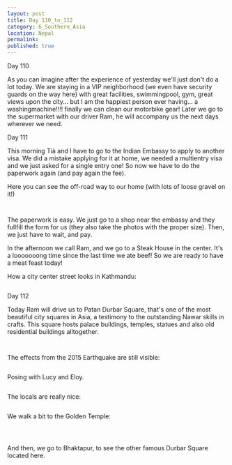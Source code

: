 ```yaml
---
layout: post
title: Day 110_to_112
category: 6_Southern_Asia
location: Nepal
permalink: 
published: true
---
```


Day 110

As you can imagine after the experience of yesterday we'll just don't do a lot today. We are staying in a VIP neighborhood (we even have security guards on the way here) with great facilities, swimmingpool, gym, great views upon the city... but I am the happiest person ever having... a washingmachine!!!! finally we can clean our motorbike gear! Later we go to the supermarket with our driver Ram, he will accompany us the next days wherever we need.

Day 111

This morning Tià and I have to go to the Indian Embassy to apply to another visa. We did a mistake applying for it at home, we needed a multientry visa and we just asked for a single entry one! So now we have to do the paperwork again (and pay again the fee). 

Here you can see the off-road way to our home (with lots of loose gravel on it!)

<p><a
href="https://lh3.googleusercontent.com/NzfYoWNaRoICuIh_SaC-JQDc13leZ1eTjnYYeysxEif_v2EhckVgVh5I6aqDYfmcsVD45V-YkCD7SigGRjSoKvJcuCqaZ-DzZQo1x0JafNByog1K2eOjHRY0bALLz2uDEErUaDtWGGodYa-qqryVXE0ENHm_oZxnkADdmc9oLCtbAeaHLovd_MLrSgHDLpofH05MGHHbigOFVA6TZm1LGL46p7GgzQGPA6dqOV7KqXQG--Dvp_kAiBtc1hbTkEvOhV3Otd_8ZN4ct0pT8qH6-C8s4Ohr4-l1-LZhEEUDXHdmmNZ0g0zpIR0sCOR9b-0F7JGj4M2i1tvTtzMkYhIoSqOi7Iwf0AE8oBg-wd7iwJFz_KEwkQSdnAqh-kZyJwipnv_S1kxIBOeOPZdPvxTZm-0mkri7_UL4KT60JCpjEOFcFAf2YE4qdEaHL4mhnUZ9uN4cRuh6wieSJBn_i8EFJkvtJ4vHLzNcAwOggm9phqD4olByWn7S5pyrr1OK7pwt0b31Zg5KJsGqDDXhuZ0syXwkuVM7RbyWsASXjEFbOM-ghLY8eqLJIPC7gAA6yjPDjS3jhQsv3up0XQsEBSlnjJHh9o42CxDHlZRdEUiH7_veMDxOI8gV8ZBXD2s5EY7Ixv0DenWkNEEyYbV_PikvfqtfMzuPRnfaNJ0ovqMqWmlziV0JfLTsOksC3w=w836-h627-no"><img 
src="https://lh3.googleusercontent.com/NzfYoWNaRoICuIh_SaC-JQDc13leZ1eTjnYYeysxEif_v2EhckVgVh5I6aqDYfmcsVD45V-YkCD7SigGRjSoKvJcuCqaZ-DzZQo1x0JafNByog1K2eOjHRY0bALLz2uDEErUaDtWGGodYa-qqryVXE0ENHm_oZxnkADdmc9oLCtbAeaHLovd_MLrSgHDLpofH05MGHHbigOFVA6TZm1LGL46p7GgzQGPA6dqOV7KqXQG--Dvp_kAiBtc1hbTkEvOhV3Otd_8ZN4ct0pT8qH6-C8s4Ohr4-l1-LZhEEUDXHdmmNZ0g0zpIR0sCOR9b-0F7JGj4M2i1tvTtzMkYhIoSqOi7Iwf0AE8oBg-wd7iwJFz_KEwkQSdnAqh-kZyJwipnv_S1kxIBOeOPZdPvxTZm-0mkri7_UL4KT60JCpjEOFcFAf2YE4qdEaHL4mhnUZ9uN4cRuh6wieSJBn_i8EFJkvtJ4vHLzNcAwOggm9phqD4olByWn7S5pyrr1OK7pwt0b31Zg5KJsGqDDXhuZ0syXwkuVM7RbyWsASXjEFbOM-ghLY8eqLJIPC7gAA6yjPDjS3jhQsv3up0XQsEBSlnjJHh9o42CxDHlZRdEUiH7_veMDxOI8gV8ZBXD2s5EY7Ixv0DenWkNEEyYbV_PikvfqtfMzuPRnfaNJ0ovqMqWmlziV0JfLTsOksC3w=w836-h627-no" alt=""></a></p>

<p><a
href="https://lh3.googleusercontent.com/sq2uXKcmux9JK-uaA2bGrrdHW4d0sVGk3Vm-Xsl3BUPUvs5mm3KWWIkrHqWL2IolpL5cYp1PBfUs56lXMf8LKYuptzkBS0-piAb9Po_a3GucB-sdbUGU2MXJeaCPDIm7bs-NvsjWZpgjTuZks2wwMi7vN5jvSgf63EM-SqR51mUa02yMVP5TWCCbQzTINHc0gTcNqV62Tm93KpSCa5nVCehUTyNKtmTQAYQIDtzjpV714iTU7V34zXJ1rXMboy168wfNY8IY8vK2ZvXStiqaHeHLoPPueYFJZka79UF40rrd2O0JvTKQj8sBJ5uGxdAkweCnjkV0bIE0xUvaGCwDN34Fbp_fVYaTDGYKMsdJCPieS9mayhca56d2zCsJKRXiIb6Q6wIsbrf1isCObSwV4eBmyTYMLPO2Q3VZnI0UCGuFVw1tRt1xTvw_R0fbR9f8jVvwgkBoqsBpkZT-ESCjpQRFsBZ_n_HfUPXu48tZxYFDH6dRUa4hEeN95lZnY_e62aH6gz2a60DHEdoj09KLTY3W8RWHP2Cw-GhAXcGBYFDz8Uyo81BDolmkTywTay-MlaGxWdU52acFj2-Bm9VolgkSecrp25Ec7aaLqxyGXTw3WiRTX4BOe0nyelISzn2k66PoQWccSXepeRpVmjRLG7eMv4BMzr6gEOXNWf0E3RAAd3F9W9J9ktpSeA=w836-h627-no"><img 
src="https://lh3.googleusercontent.com/sq2uXKcmux9JK-uaA2bGrrdHW4d0sVGk3Vm-Xsl3BUPUvs5mm3KWWIkrHqWL2IolpL5cYp1PBfUs56lXMf8LKYuptzkBS0-piAb9Po_a3GucB-sdbUGU2MXJeaCPDIm7bs-NvsjWZpgjTuZks2wwMi7vN5jvSgf63EM-SqR51mUa02yMVP5TWCCbQzTINHc0gTcNqV62Tm93KpSCa5nVCehUTyNKtmTQAYQIDtzjpV714iTU7V34zXJ1rXMboy168wfNY8IY8vK2ZvXStiqaHeHLoPPueYFJZka79UF40rrd2O0JvTKQj8sBJ5uGxdAkweCnjkV0bIE0xUvaGCwDN34Fbp_fVYaTDGYKMsdJCPieS9mayhca56d2zCsJKRXiIb6Q6wIsbrf1isCObSwV4eBmyTYMLPO2Q3VZnI0UCGuFVw1tRt1xTvw_R0fbR9f8jVvwgkBoqsBpkZT-ESCjpQRFsBZ_n_HfUPXu48tZxYFDH6dRUa4hEeN95lZnY_e62aH6gz2a60DHEdoj09KLTY3W8RWHP2Cw-GhAXcGBYFDz8Uyo81BDolmkTywTay-MlaGxWdU52acFj2-Bm9VolgkSecrp25Ec7aaLqxyGXTw3WiRTX4BOe0nyelISzn2k66PoQWccSXepeRpVmjRLG7eMv4BMzr6gEOXNWf0E3RAAd3F9W9J9ktpSeA=w836-h627-no" alt=""></a></p>

The paperwork is easy. We just go to a shop near the embassy and they fullfill the form for us (they also take the photos with the proper size). Then, we just have to wait, and pay.

In the afternoon we call Ram, and we go to a Steak House in the center. It's a looooooong time since the last time we ate beef! So we are ready to have a meat feast today!

How a city center street looks in Kathmandu:

<p><a
href="https://lh3.googleusercontent.com/01cjq0JoW3DLpkh2NxK3QTV9n4qpyW1qUHECfC1U7E0bAVmhvsQhbNmJXnXIX4-zPU6sDe74__RewcU4w4UaPbmDWLNyN5QxHflG_3RUNSmcQIHl5rj5M6fBiZrZb9JPBRGhB_MJ8SE52URe_RhDx2EOckZbcoASuufclPh0y5xHPe-uur4rg6Cdm3khAOE_z-QwfIY31xjTPH9G12HLO3xuipCLsd609Bsw6tJGYpBBsgJsAoYC274wuEHSEG5iDTcovhR5oPhI-5gB1img1JsGOsomhS3VhjeJXMwnYOI4Yy3eriTvGXwQWHeinMkl7-lu9e6gp2lCzXu8AkHK1XiOYsnJlLqQvJCoEz6CO_oJ4UYTJNtjEvtQr9I5napioYs8wdERb57xDTC1uCCEZWmIH8abfrjsFMoXVupZGizPF7zxgAiPFIvyDn_ZGgC5P2h55lTScLVuzReCfiyDPMGrVWXK1LGmVzurE9-cpEqBa8gZh_jzn3Z1jDCQtlc9GCCBkkEhTV2aWDyxx-wMMDGUxOh-jSGer-n9tCrr5CiOrmhuov_990TKWmy0JifQoycU1qZtPeB3UJy5YEQn5RjQHBTOKuEhI9BDtMUEpAv5GZAiUxaaMGuwrTtvdZZLNiPerSK_5wiLP3rfQ5x5QbRPCsC-8izWs8LtjqQIxnHFuSlkS5KuInBY2g=w836-h627-no"><img 
src="https://lh3.googleusercontent.com/01cjq0JoW3DLpkh2NxK3QTV9n4qpyW1qUHECfC1U7E0bAVmhvsQhbNmJXnXIX4-zPU6sDe74__RewcU4w4UaPbmDWLNyN5QxHflG_3RUNSmcQIHl5rj5M6fBiZrZb9JPBRGhB_MJ8SE52URe_RhDx2EOckZbcoASuufclPh0y5xHPe-uur4rg6Cdm3khAOE_z-QwfIY31xjTPH9G12HLO3xuipCLsd609Bsw6tJGYpBBsgJsAoYC274wuEHSEG5iDTcovhR5oPhI-5gB1img1JsGOsomhS3VhjeJXMwnYOI4Yy3eriTvGXwQWHeinMkl7-lu9e6gp2lCzXu8AkHK1XiOYsnJlLqQvJCoEz6CO_oJ4UYTJNtjEvtQr9I5napioYs8wdERb57xDTC1uCCEZWmIH8abfrjsFMoXVupZGizPF7zxgAiPFIvyDn_ZGgC5P2h55lTScLVuzReCfiyDPMGrVWXK1LGmVzurE9-cpEqBa8gZh_jzn3Z1jDCQtlc9GCCBkkEhTV2aWDyxx-wMMDGUxOh-jSGer-n9tCrr5CiOrmhuov_990TKWmy0JifQoycU1qZtPeB3UJy5YEQn5RjQHBTOKuEhI9BDtMUEpAv5GZAiUxaaMGuwrTtvdZZLNiPerSK_5wiLP3rfQ5x5QbRPCsC-8izWs8LtjqQIxnHFuSlkS5KuInBY2g=w836-h627-no" alt=""></a></p>

Day 112

Today Ram will drive us to Patan Durbar Square, that's one of the most beautiful city squares in Asia, a testimony to the outstanding Nawar skills in crafts. This square hosts palace buildings, temples, statues and also old residential buildings alltogether.

<p><a
href="https://lh3.googleusercontent.com/kPttjFe4ru1pehVVu1D6prgSLjwID0MH7qLauanuXgVbafGwlGRWObr4isdU6ZV9SB1pv0Bi0_q_IRfjdEtDRQfOfsRTf0rPV3mPXKsWg3bReuzVwsbXTdC50eFWBXNKv3lJ-s4UkTJnB2Bk2p8zC-R8Dc0zDekFc1eQPHiDaWm34I8samWf9vmFlUrFtBci_hBTJAGLLnSwPJ-JKt97aYJ2LFSu4Q-KVCi173xoQgkveGeu7K5A1e4XXcqEpzOTqcyijT97uFMW4aZeRsY0ewCgZJirIQNx1njz4zd8nNH8VF9XZ60YCXyMV3m_W5Ko0oAPc2bv6F2nNUeKYbdQ48hq55ZTLCuP6RpvTgbCz_qFeQIPVsLzSODIOrlmWBhiKGYyvC18RIwvGi14oRKFN5aHpFo1lFz22Qo5-vQZgMVTUJZ2aVQg1FFqAeX26yfhXEehB5hcovJHyK2aMWyHCO1l4eI0pNhfbs_V4uq0D3Yds0dySsDDKFe8FImSRqD3FJBwHb_lWTJZaVdBmT4iKlWUnJMzMRhn-rGPJBzzqIPF1SXwDTYv-H47RsTrpVDIMX3EW4cj3_Dxsvy-Lzkl2d7VjismnkkwTXQ5WsRXE9gwioO4sy0_8PAzj7LiLLWF-VJHIlcMyerzIT42RjaRwWZxG0GiRVU5SC9RHCB_sgQ2FUpRD39GQDEmSQ=w836-h627-no"><img 
src="https://lh3.googleusercontent.com/kPttjFe4ru1pehVVu1D6prgSLjwID0MH7qLauanuXgVbafGwlGRWObr4isdU6ZV9SB1pv0Bi0_q_IRfjdEtDRQfOfsRTf0rPV3mPXKsWg3bReuzVwsbXTdC50eFWBXNKv3lJ-s4UkTJnB2Bk2p8zC-R8Dc0zDekFc1eQPHiDaWm34I8samWf9vmFlUrFtBci_hBTJAGLLnSwPJ-JKt97aYJ2LFSu4Q-KVCi173xoQgkveGeu7K5A1e4XXcqEpzOTqcyijT97uFMW4aZeRsY0ewCgZJirIQNx1njz4zd8nNH8VF9XZ60YCXyMV3m_W5Ko0oAPc2bv6F2nNUeKYbdQ48hq55ZTLCuP6RpvTgbCz_qFeQIPVsLzSODIOrlmWBhiKGYyvC18RIwvGi14oRKFN5aHpFo1lFz22Qo5-vQZgMVTUJZ2aVQg1FFqAeX26yfhXEehB5hcovJHyK2aMWyHCO1l4eI0pNhfbs_V4uq0D3Yds0dySsDDKFe8FImSRqD3FJBwHb_lWTJZaVdBmT4iKlWUnJMzMRhn-rGPJBzzqIPF1SXwDTYv-H47RsTrpVDIMX3EW4cj3_Dxsvy-Lzkl2d7VjismnkkwTXQ5WsRXE9gwioO4sy0_8PAzj7LiLLWF-VJHIlcMyerzIT42RjaRwWZxG0GiRVU5SC9RHCB_sgQ2FUpRD39GQDEmSQ=w836-h627-no" alt=""></a></p>

<p><a
href="https://lh3.googleusercontent.com/tyPOVbAKY9IRkYYSRYHu72ld1EaGOGAIFREUYOqUHdZRPedjs1br0IbxIDG2sjIyDaq9oh3glm1U2w3GLytiyD6MqoCrfuPYenYoC_CTbXmrSng1ES7nc3unOn6BqNuJeq0qgZE-kv8M27orKf97Qd5UEt5kLZEXrjSJU1DsAPZgS_O3S8e5CzF35ECnZaID2Gs9w1hatsKg-pMgs5eoOt11c2n9OcIIgt2xVaMBO8KNNbPv6-7KvB12VeM4R8anSWs1U7v2L53APSNUFIKZXVDVX12dEIPESOt-AqNzLbQTthkPAKAsi9OTAbhSWhF4f9tkK4eZHnTquw_BiE6YP2T6wqGvjvuJrJzYy5bBbZs7c1l-qgX5pCBCEWKhjK-rMVvY2kiU5Gnz8C1lR9rk0kPVMGynd8WMZBrDyHmqR3iBx3pBQfxRNlXrMvmhon2tncfeK6tnvIyNRcWUUmTC_RHcGlJEKpcXlstz-ErmoJML8ikrTzhl1S17PEURwV6pAETBRiMaS5jSnwW0nHM5MwP9nvc05XAN7Rd9kyzS4LAkIAU2w9uH3gF1Ft21KzCrMh9vacN2qWC9b002ggiLVXuhoGFigvdgOH6YCo2H28k-5bYFjbxW6FkvaRouzLjT1B2TLDY5SFuWUFu955ScZbSl5PtuKKzx9tYe_kBMqurwLVyqob1rFX-d_w=w669-h502-no"><img 
src="https://lh3.googleusercontent.com/tyPOVbAKY9IRkYYSRYHu72ld1EaGOGAIFREUYOqUHdZRPedjs1br0IbxIDG2sjIyDaq9oh3glm1U2w3GLytiyD6MqoCrfuPYenYoC_CTbXmrSng1ES7nc3unOn6BqNuJeq0qgZE-kv8M27orKf97Qd5UEt5kLZEXrjSJU1DsAPZgS_O3S8e5CzF35ECnZaID2Gs9w1hatsKg-pMgs5eoOt11c2n9OcIIgt2xVaMBO8KNNbPv6-7KvB12VeM4R8anSWs1U7v2L53APSNUFIKZXVDVX12dEIPESOt-AqNzLbQTthkPAKAsi9OTAbhSWhF4f9tkK4eZHnTquw_BiE6YP2T6wqGvjvuJrJzYy5bBbZs7c1l-qgX5pCBCEWKhjK-rMVvY2kiU5Gnz8C1lR9rk0kPVMGynd8WMZBrDyHmqR3iBx3pBQfxRNlXrMvmhon2tncfeK6tnvIyNRcWUUmTC_RHcGlJEKpcXlstz-ErmoJML8ikrTzhl1S17PEURwV6pAETBRiMaS5jSnwW0nHM5MwP9nvc05XAN7Rd9kyzS4LAkIAU2w9uH3gF1Ft21KzCrMh9vacN2qWC9b002ggiLVXuhoGFigvdgOH6YCo2H28k-5bYFjbxW6FkvaRouzLjT1B2TLDY5SFuWUFu955ScZbSl5PtuKKzx9tYe_kBMqurwLVyqob1rFX-d_w=w669-h502-no" alt=""></a></p>

The effects from the 2015 Earthquake are still visible:

<p><a
href="https://lh3.googleusercontent.com/S__d4iyjmNSBF9OCMFGnMdW4Rl38Pww4heUYHKnTXXR9i35_0h_-DLja5rBK2UNYntna_geIlRBMyCWU6E6HlpO40xRj20k4BXzTFyRin76x8z8ZdMDIBgSajUGy7sNaumjbaMwsfelb5_6NR7teGwLtwfMIyuGsg3NjSC8yUktHWvmw9p4SlLUS8sqm92rZDlcjXWttCkeebbmbEPHo4Nafe8RTWU07duGmmOUGVly6ZeKGMzYKIpVre2b2yhhgAq8bDiJc2qI4Xl2DYDXltGiFrN6j1ad7ClF-WjOuUKkHE04H75B7EggU8SWeozgQJFDc9r1pp8IeBmtNP5-4_w1b71juUT_giUnXuMMFanZbmtLZ53l--Gttj12KocL57i0LtkGkyljpj5w44L5cWnXAKKsLgfx5xyiEM1esC6Atr9066pysUGMPwN9dCbm51IPIs1bLACuI4Rm4FdMtq2YQ9d__ELFoPqDcVmVK-4HfeHUhs23ZgfZYAjyd0A3uYI-s3zcjDt_7Rhq6yomwihsxqjEf3x60iatxuuAfZmOI4zlwCV4Ft7mM-PYdcv5iliZWDqgWhbS_k0BB1UUSiSyNcNSzAT8KR4udBlHBHJmrJaaAKmtUd0eC0Z8AOPpcruH5A3SHGSalifGNSrE6ldN46dXVrURKvTdFHJIUGPicELoQG_5GBzApFQ=w377-h502-no"><img 
src="https://lh3.googleusercontent.com/S__d4iyjmNSBF9OCMFGnMdW4Rl38Pww4heUYHKnTXXR9i35_0h_-DLja5rBK2UNYntna_geIlRBMyCWU6E6HlpO40xRj20k4BXzTFyRin76x8z8ZdMDIBgSajUGy7sNaumjbaMwsfelb5_6NR7teGwLtwfMIyuGsg3NjSC8yUktHWvmw9p4SlLUS8sqm92rZDlcjXWttCkeebbmbEPHo4Nafe8RTWU07duGmmOUGVly6ZeKGMzYKIpVre2b2yhhgAq8bDiJc2qI4Xl2DYDXltGiFrN6j1ad7ClF-WjOuUKkHE04H75B7EggU8SWeozgQJFDc9r1pp8IeBmtNP5-4_w1b71juUT_giUnXuMMFanZbmtLZ53l--Gttj12KocL57i0LtkGkyljpj5w44L5cWnXAKKsLgfx5xyiEM1esC6Atr9066pysUGMPwN9dCbm51IPIs1bLACuI4Rm4FdMtq2YQ9d__ELFoPqDcVmVK-4HfeHUhs23ZgfZYAjyd0A3uYI-s3zcjDt_7Rhq6yomwihsxqjEf3x60iatxuuAfZmOI4zlwCV4Ft7mM-PYdcv5iliZWDqgWhbS_k0BB1UUSiSyNcNSzAT8KR4udBlHBHJmrJaaAKmtUd0eC0Z8AOPpcruH5A3SHGSalifGNSrE6ldN46dXVrURKvTdFHJIUGPicELoQG_5GBzApFQ=w377-h502-no" alt=""></a></p>

Posing with Lucy and Eloy.

<p><a
href="https://lh3.googleusercontent.com/42ZGCULmTV8Rz0GP5fm3atQ9Dvvixb4tm0zoGIbM-dKlTgRlMqMBDbeoZqfefkzsQSaQuiZKbI5DIf5-Wv4Ox5revQUlMm4-C0KB2_lJGOQAVl1aLW8YegbLlXiBbMqS7KzVLqPHjqA8uwFwIX9Iq3goJXtp--uC8EJZqZ2f321VzkSzfdtyY12KQc_EjI1ocWuGBLn0AvNWE6wtxif1O_FDm1gEPVc6lkDRuj8U7qgvwHs02gT8aRfl3qJMJAetB3PcpDln0oJO4wgy-zUSJvSeNOsdZQ8Xm8LGz8q5zWa0X_j_6GVjcgHMHr90WWkkO9Xg5N3GpnVEwMYKKyCype54M1klallScExlQUUbxFqpfju4QmxFQc1YCmkOwgBLANJTJVIAL5p1tRNBp_dEK19ppR9AWvBFHVmln_LWkBLjNcTCD4esyLECJHM3QjxilVWfyV6lYaeYAHbgKwUFW1TjvCWSaf_pMcIYz3YXwBndiKhAGw8Us4bVgXh6BdVin9_hru6inbV89bVo6EK2mNK-RlyR76xamXmcKWVxhmRK6yDkzSRLD7l7vJPvhv7SfB1XWiAXQa4LHIRKrYummfv_Wuc0zpr_EA4_kv5K_ShjhUfvyNlFQr3H2YRmPPyUkNZjhzwePVZZMFJcoFQgMJz0L9aSQlcfwThgWXqJ49P03hqvyLwmLKSnOw=w836-h627-no"><img 
src="https://lh3.googleusercontent.com/42ZGCULmTV8Rz0GP5fm3atQ9Dvvixb4tm0zoGIbM-dKlTgRlMqMBDbeoZqfefkzsQSaQuiZKbI5DIf5-Wv4Ox5revQUlMm4-C0KB2_lJGOQAVl1aLW8YegbLlXiBbMqS7KzVLqPHjqA8uwFwIX9Iq3goJXtp--uC8EJZqZ2f321VzkSzfdtyY12KQc_EjI1ocWuGBLn0AvNWE6wtxif1O_FDm1gEPVc6lkDRuj8U7qgvwHs02gT8aRfl3qJMJAetB3PcpDln0oJO4wgy-zUSJvSeNOsdZQ8Xm8LGz8q5zWa0X_j_6GVjcgHMHr90WWkkO9Xg5N3GpnVEwMYKKyCype54M1klallScExlQUUbxFqpfju4QmxFQc1YCmkOwgBLANJTJVIAL5p1tRNBp_dEK19ppR9AWvBFHVmln_LWkBLjNcTCD4esyLECJHM3QjxilVWfyV6lYaeYAHbgKwUFW1TjvCWSaf_pMcIYz3YXwBndiKhAGw8Us4bVgXh6BdVin9_hru6inbV89bVo6EK2mNK-RlyR76xamXmcKWVxhmRK6yDkzSRLD7l7vJPvhv7SfB1XWiAXQa4LHIRKrYummfv_Wuc0zpr_EA4_kv5K_ShjhUfvyNlFQr3H2YRmPPyUkNZjhzwePVZZMFJcoFQgMJz0L9aSQlcfwThgWXqJ49P03hqvyLwmLKSnOw=w836-h627-no" alt=""></a></p>

The locals are really nice:

<p><a
href="https://lh3.googleusercontent.com/3V2eg__Qq4qcX6PpC6eGlyTR8kosWTku98ca-qlpX59l7pqzDdoxkD3JTxNojaxKtc3htn_9i7NDR-yNUhKOtSVGWS7SfeUOK6ITuWx0h5hpW00Sm4MTe8HkDPpJ3WbxcvbN2c-Ei4hu-nTFryvcDbwA4G3lRy-Dem_A0Hio34Bgv9xrAaTBJZkYUXExv4ZwlL43_fT9koOUZo86qSnw-XaSH6QbpFWCWAeOUB3p0Yh7gmUfPFV2JrWsCn0IHX-JBr4ubPPmb3Wf8sutkqHhj6tTEQLZsaRkVaBdKlHOqDARtceHczWhKL0Ggz4OJ-vudjwLM329vNBOVih1VX_x26caaG8ulHL3SfrKtfxYFu9ZzQn4rAP0C7LiKrzkH5bvQDCx2oM-Dq5XFNnflI-aLHJc3lVTO3tOT5fKkUvHHgSOefYsV6n1ZzD8HzHgDf99O_Wa2CWRp_Dt3Br_XQnZBYEmvtTjkK3MMduhFtPE1_L6_1FDe7cJQGa9XLviboS1yBWl0CUR4aB1h0C3c0VdC6SPklXxm-1PJCtqtIyGps3sDjLJHiR5qhY8vpyNIdxSNPPL4MeEFvDQrtBp4QyaTo-zYbrBHwvz6gPNboP35_1XziyvGz5MuIrP3tdmep4A9-5lJLfF7AUy0-NZPbrsQvcDFpe6D0qFk2twdJoBKXmRrykBQoq8SfcVtA=w669-h502-no"><img 
src="https://lh3.googleusercontent.com/3V2eg__Qq4qcX6PpC6eGlyTR8kosWTku98ca-qlpX59l7pqzDdoxkD3JTxNojaxKtc3htn_9i7NDR-yNUhKOtSVGWS7SfeUOK6ITuWx0h5hpW00Sm4MTe8HkDPpJ3WbxcvbN2c-Ei4hu-nTFryvcDbwA4G3lRy-Dem_A0Hio34Bgv9xrAaTBJZkYUXExv4ZwlL43_fT9koOUZo86qSnw-XaSH6QbpFWCWAeOUB3p0Yh7gmUfPFV2JrWsCn0IHX-JBr4ubPPmb3Wf8sutkqHhj6tTEQLZsaRkVaBdKlHOqDARtceHczWhKL0Ggz4OJ-vudjwLM329vNBOVih1VX_x26caaG8ulHL3SfrKtfxYFu9ZzQn4rAP0C7LiKrzkH5bvQDCx2oM-Dq5XFNnflI-aLHJc3lVTO3tOT5fKkUvHHgSOefYsV6n1ZzD8HzHgDf99O_Wa2CWRp_Dt3Br_XQnZBYEmvtTjkK3MMduhFtPE1_L6_1FDe7cJQGa9XLviboS1yBWl0CUR4aB1h0C3c0VdC6SPklXxm-1PJCtqtIyGps3sDjLJHiR5qhY8vpyNIdxSNPPL4MeEFvDQrtBp4QyaTo-zYbrBHwvz6gPNboP35_1XziyvGz5MuIrP3tdmep4A9-5lJLfF7AUy0-NZPbrsQvcDFpe6D0qFk2twdJoBKXmRrykBQoq8SfcVtA=w669-h502-no" alt=""></a></p>

We walk a bit to the Golden Temple:

<p><a
href="https://lh3.googleusercontent.com/HoeFKbDdz3Ry_ax78pAN3FbAEoVR8bSpJo7bERx5GwuUuVlceDza5017VgGSxVOLRBlgxkB4M5H1M8OqpIRJEAi4QFNpKXDswyOsoaEVrNPUdJMYQvNo-y3SAFHSso79prC4IiE-NT_AVPV8C1v_y7vvoRqBairT_IOPphPdC3OdBqq9aD2ZUsTWMUxCIwFBOA7aBydsNfuayoJTiUFBv_m4rU4238NVpQL1gx3AmZbg3wU7wONLckCJBjyS4Ow5oXZwp19tN_XDksuDjuFd79keywWGB0zT_I6eUe4OEIsoOf3e94i38etzPPdwIkELaGR1uBjKbFVhX54DOcPN4PN8wpAG_VSGl6b0xhIiqhNfXaUYWBJgYIZ6jEguB_52WDO84B_4m1jqPumyRY5EwFN0V6ime8t70YT6ifwBJC26RqwrC-4uu1-tbR_gIEvrX5xbCr6iOTKC4a70y9-c4rF9KprzAwJkZZ7IVDb-e9hFu-j32gGajqEDAAP31UAV19ZcK_wwL7AL2oKW0B0J3MVw5mcBkPpCnLDWbYDqrHtzkNA8JITZ1pq7jC6Li6Ajah0d371D2W5StedMHFRcbV8sLTBp9KNVeH7XGlc9atcGrG3-dVmLaU7O0MWWk8cdlGuCyAr3ai962KwzJ9gOGA7TFC9o9y94vzAPA9s6vLUZGkPqfHtRNdgEcw=w836-h627-no"><img 
src="https://lh3.googleusercontent.com/HoeFKbDdz3Ry_ax78pAN3FbAEoVR8bSpJo7bERx5GwuUuVlceDza5017VgGSxVOLRBlgxkB4M5H1M8OqpIRJEAi4QFNpKXDswyOsoaEVrNPUdJMYQvNo-y3SAFHSso79prC4IiE-NT_AVPV8C1v_y7vvoRqBairT_IOPphPdC3OdBqq9aD2ZUsTWMUxCIwFBOA7aBydsNfuayoJTiUFBv_m4rU4238NVpQL1gx3AmZbg3wU7wONLckCJBjyS4Ow5oXZwp19tN_XDksuDjuFd79keywWGB0zT_I6eUe4OEIsoOf3e94i38etzPPdwIkELaGR1uBjKbFVhX54DOcPN4PN8wpAG_VSGl6b0xhIiqhNfXaUYWBJgYIZ6jEguB_52WDO84B_4m1jqPumyRY5EwFN0V6ime8t70YT6ifwBJC26RqwrC-4uu1-tbR_gIEvrX5xbCr6iOTKC4a70y9-c4rF9KprzAwJkZZ7IVDb-e9hFu-j32gGajqEDAAP31UAV19ZcK_wwL7AL2oKW0B0J3MVw5mcBkPpCnLDWbYDqrHtzkNA8JITZ1pq7jC6Li6Ajah0d371D2W5StedMHFRcbV8sLTBp9KNVeH7XGlc9atcGrG3-dVmLaU7O0MWWk8cdlGuCyAr3ai962KwzJ9gOGA7TFC9o9y94vzAPA9s6vLUZGkPqfHtRNdgEcw=w836-h627-no" alt=""></a></p>

<p><a
href="https://lh3.googleusercontent.com/n9ma1oukAtprJWosOy3VX-mocl-oEO8z-lbPahatsKp1uC0pPktJy5G57ErD8qs0YyG894zkmXXKhaDccUjlnnCtIvbADpD2_hKcwlGWidQ9EPDVdnTNaUZ5ERn98Nv9BPmooFj9_AtuuqcrHUBhM7xQLBLuyZPj3_MxrIUlR7EVjZJK3HNe8BOc5Z6QU1G1h4MVQkdQBUhDSzUzLyxOTqEg93hYm6jq1n14i8hiCLRvDAQs-LIQnD1k1ZKjVbvMRWuTHGaaz-X-L7Sn5N0XHMN_TJovBD299fF_Zg_C437pAZeCa04-f3LzpI_APfvsKVPiXT2ufzYzx0cqPe_WGFqtdSO4XsnOQWReKQak8mFfxQ8zr7ub9uiwGRNzguLEOxL4ztXICNTfPzVo9k97hgUbEoIXDc6T4mZeGqraCxYxQ-mthHVseat-M1UoqPbUpyqlAO0vEdl3-AT73mO6s8nASqM237mllxFerlUIJhwkA0zL4BvU1h25v4BXiyNMWxuOwfd34lGFNX-6mmnPydOMfmYq4-GnUb48qj5snD2k6nsnvqubYPPbNvrOT9PDbGFWemqKpY8EOiWk0sbTfgCoPk6HsolwbErspxNMVXSBvrppqVYXjr-S82c_vbps77nGNQAc4XCzB5P01Ae0hCUpdRGKyMfAdiYU7CNuVVudlBPn0bPnmrX2wA=w836-h627-no"><img 
src="https://lh3.googleusercontent.com/n9ma1oukAtprJWosOy3VX-mocl-oEO8z-lbPahatsKp1uC0pPktJy5G57ErD8qs0YyG894zkmXXKhaDccUjlnnCtIvbADpD2_hKcwlGWidQ9EPDVdnTNaUZ5ERn98Nv9BPmooFj9_AtuuqcrHUBhM7xQLBLuyZPj3_MxrIUlR7EVjZJK3HNe8BOc5Z6QU1G1h4MVQkdQBUhDSzUzLyxOTqEg93hYm6jq1n14i8hiCLRvDAQs-LIQnD1k1ZKjVbvMRWuTHGaaz-X-L7Sn5N0XHMN_TJovBD299fF_Zg_C437pAZeCa04-f3LzpI_APfvsKVPiXT2ufzYzx0cqPe_WGFqtdSO4XsnOQWReKQak8mFfxQ8zr7ub9uiwGRNzguLEOxL4ztXICNTfPzVo9k97hgUbEoIXDc6T4mZeGqraCxYxQ-mthHVseat-M1UoqPbUpyqlAO0vEdl3-AT73mO6s8nASqM237mllxFerlUIJhwkA0zL4BvU1h25v4BXiyNMWxuOwfd34lGFNX-6mmnPydOMfmYq4-GnUb48qj5snD2k6nsnvqubYPPbNvrOT9PDbGFWemqKpY8EOiWk0sbTfgCoPk6HsolwbErspxNMVXSBvrppqVYXjr-S82c_vbps77nGNQAc4XCzB5P01Ae0hCUpdRGKyMfAdiYU7CNuVVudlBPn0bPnmrX2wA=w836-h627-no" alt=""></a></p>

<p><a
href="https://lh3.googleusercontent.com/eWApZRIpNJX3vDRpNW08aAVjUTbw28DOqXYM-ryPKvT7vabMp67gu39wGAlXtVyWhfs0T1_nYI1dmUDiQKOCQbeD9-LFbO688bGXDVQzDGiMSR0aMcJ3SBVRS5s1Zh7Ap25CHY2h5RO2d_eNhNKAWinHc9ouMT9z2d937VCzf-1sCqjuz-jTKxjAQ-jS2LM2lfj8OSm9Yg7H0A1OWUhDU0ubxklQLg-aouacmK5ImpZFTCA3n-z-JvKF5kzBJA3pwNbkIQ4NseGzGQlIJzXUXpP9Dg86qjAT9ugaUxYRU3ed-3WT9HhRI1QM8LVWClVi2rqzEcZ78cdL45EXQrUahFyRSuLUl-42QeKn0C0jOLhatADTprzGre2P5knF6JWwLWysZP5tYitKQrYRp2abR-QfvfdvkanDB7VjZnANUEARf2wbYzKwpuApOt1DrqsWgA4Nv9qAk7ejnLGPeAcsWaWHtoWo_zL3KnE2VeDsZ2I8K5403DdbO15PieSSPjVMNmWrf-DuByc9vrtZVXYnlJFYKZpaQvv6wF55S9kp2aknB1BUa2r_RnzUwVp2K_6IETLA1kZypj45qn2i-ckWgGQpeTPvwelHEW3mi_WcvkL3UsH1xRh7DKhClZX9yXL5mX4RUpTfmRBeZ1coi8XJ3N5OcuElleupOujmgW8CBovM4ukZQBdyy-Fr5Q=w377-h502-no"><img 
src="https://lh3.googleusercontent.com/eWApZRIpNJX3vDRpNW08aAVjUTbw28DOqXYM-ryPKvT7vabMp67gu39wGAlXtVyWhfs0T1_nYI1dmUDiQKOCQbeD9-LFbO688bGXDVQzDGiMSR0aMcJ3SBVRS5s1Zh7Ap25CHY2h5RO2d_eNhNKAWinHc9ouMT9z2d937VCzf-1sCqjuz-jTKxjAQ-jS2LM2lfj8OSm9Yg7H0A1OWUhDU0ubxklQLg-aouacmK5ImpZFTCA3n-z-JvKF5kzBJA3pwNbkIQ4NseGzGQlIJzXUXpP9Dg86qjAT9ugaUxYRU3ed-3WT9HhRI1QM8LVWClVi2rqzEcZ78cdL45EXQrUahFyRSuLUl-42QeKn0C0jOLhatADTprzGre2P5knF6JWwLWysZP5tYitKQrYRp2abR-QfvfdvkanDB7VjZnANUEARf2wbYzKwpuApOt1DrqsWgA4Nv9qAk7ejnLGPeAcsWaWHtoWo_zL3KnE2VeDsZ2I8K5403DdbO15PieSSPjVMNmWrf-DuByc9vrtZVXYnlJFYKZpaQvv6wF55S9kp2aknB1BUa2r_RnzUwVp2K_6IETLA1kZypj45qn2i-ckWgGQpeTPvwelHEW3mi_WcvkL3UsH1xRh7DKhClZX9yXL5mX4RUpTfmRBeZ1coi8XJ3N5OcuElleupOujmgW8CBovM4ukZQBdyy-Fr5Q=w377-h502-no" alt=""></a></p>

And then, we go to Bhaktapur, to see the other famous Durbar Square located here.

<p><a
href="https://lh3.googleusercontent.com/wZriF-AQJ09EN5syqhE0Gizi19Ep_vCsyoBx-jL6JE_QfHirUwWFZc3urF4p0ZGB5cD4lVT1EaKNebEg1foPII33sE0LpIkPl5VzpmcxSPbdChCM_RDUOzcLm9n_lx4jzhE1sXz47pAVtpcvQC6G0mQFfOTDU0ICRlbW-xKKH-e7JuZLD_r-r1AJy52dYJ3GolCQdXow1Z1F0BR28SFswmhcJgHs3NYEbZwp8mBfTA0N-tXX2rGpG7zHevVbcskmM6Tm6KQydvSTnVnbDXbSWD1GsZb4HWzpvlRm7V2z30cSAxi9pqEo9Ykaab1vNp0_aFlho3Y2SEyZ5ih7Ub195L_T3IOqQl3Yleqx0sIhaVLrfhu3aZtCNRm4ptEyB1jKdX76SzlqJh235gIfUowYTpFOeCFl_Ng8HX5aLaaSJVcqK4oQsXFeaI4A16Ol_N7cevDSpG33WWNUUzi_wke_qZ51dEaVv2UU51o5-ad4sQmr7YUK1McXd62zwa2BiVh3h5lCVD5Sdj8VginBIfQCekMyMYLsHJhNtRYIsUh11UWbn9Zam_P4dn_MrOmfuLcEjjFOGMqC5EBWFcYgOfAB4NzT_UWZ4TRhxAo9r1JQivm_RRdfj4NYWD09Cd_zei-ASM6TSKW7EJ18ubJQTAqYekG0gOx86BzIO1cS4TshEioksmhKuSGtzZ_YGA=w836-h627-no"><img 
src="https://lh3.googleusercontent.com/wZriF-AQJ09EN5syqhE0Gizi19Ep_vCsyoBx-jL6JE_QfHirUwWFZc3urF4p0ZGB5cD4lVT1EaKNebEg1foPII33sE0LpIkPl5VzpmcxSPbdChCM_RDUOzcLm9n_lx4jzhE1sXz47pAVtpcvQC6G0mQFfOTDU0ICRlbW-xKKH-e7JuZLD_r-r1AJy52dYJ3GolCQdXow1Z1F0BR28SFswmhcJgHs3NYEbZwp8mBfTA0N-tXX2rGpG7zHevVbcskmM6Tm6KQydvSTnVnbDXbSWD1GsZb4HWzpvlRm7V2z30cSAxi9pqEo9Ykaab1vNp0_aFlho3Y2SEyZ5ih7Ub195L_T3IOqQl3Yleqx0sIhaVLrfhu3aZtCNRm4ptEyB1jKdX76SzlqJh235gIfUowYTpFOeCFl_Ng8HX5aLaaSJVcqK4oQsXFeaI4A16Ol_N7cevDSpG33WWNUUzi_wke_qZ51dEaVv2UU51o5-ad4sQmr7YUK1McXd62zwa2BiVh3h5lCVD5Sdj8VginBIfQCekMyMYLsHJhNtRYIsUh11UWbn9Zam_P4dn_MrOmfuLcEjjFOGMqC5EBWFcYgOfAB4NzT_UWZ4TRhxAo9r1JQivm_RRdfj4NYWD09Cd_zei-ASM6TSKW7EJ18ubJQTAqYekG0gOx86BzIO1cS4TshEioksmhKuSGtzZ_YGA=w836-h627-no" alt=""></a></p>

<p><a
href="https://lh3.googleusercontent.com/_VZYGclqBW7aaWjzYZSuoZsPSGTXhZyFQjLBUZJKGCZBSvCHRF_uWwJNglW7ULWpc9NGxu5EFTzUUCHyb_BOxpgqRM2a5zvN0O7B5oCFUz7OonbFVWRmzzed5jlHSf7oNvrFJWKAncYba7qt1XqvsToHZrvJxkGj5bFyNMxZWM0n7DqH1J-I2FoJLTRaqHWe36OsAeVhUz7dm3fDwEgvFuizD3L9GRsFdRxfGgr8y1cazZE6vIsV2CWq0Joyg7JPkVBH5uNBT_2WmuQiSjfLQ-63gxQCWVavOP4HLdbj0JhzsWkIXsnZMv_Sc061zMEPRMJMB5LvrWNk0UhRpeddSesYUgmrcELY46Llf49q85h7eah758r0KYHzwbbgf_vjtdhamRjZfi5lJj8a4lqOWWTu0I2DsciTF0pMt1rUqgWd-yKWoJikwlXNOo5OQRJSLn6tT1woVOGUZSxApDMUOv1XQ5wvqj1tfv_T35CtfTMyb9UzO7bsxHV8Cl8anmkPtDhfDO5vBUyW_3p3qjU6q4jkXPdDpLYExY3wyCYRGrtF8ed3gD-1P8xdzXwVCxnUC_UozrxkIDam6Czuyg-i6Qa_TB1JQP53HCPkI13L87t51_Nn4vFEUCfFlCrMW64kS7Tflw5f8iBGGrRxwWZRaGph3StN8WQxuFhaoW6ZnPTiqvtcnK8j1JpoPQ=w836-h627-no"><img 
src="https://lh3.googleusercontent.com/_VZYGclqBW7aaWjzYZSuoZsPSGTXhZyFQjLBUZJKGCZBSvCHRF_uWwJNglW7ULWpc9NGxu5EFTzUUCHyb_BOxpgqRM2a5zvN0O7B5oCFUz7OonbFVWRmzzed5jlHSf7oNvrFJWKAncYba7qt1XqvsToHZrvJxkGj5bFyNMxZWM0n7DqH1J-I2FoJLTRaqHWe36OsAeVhUz7dm3fDwEgvFuizD3L9GRsFdRxfGgr8y1cazZE6vIsV2CWq0Joyg7JPkVBH5uNBT_2WmuQiSjfLQ-63gxQCWVavOP4HLdbj0JhzsWkIXsnZMv_Sc061zMEPRMJMB5LvrWNk0UhRpeddSesYUgmrcELY46Llf49q85h7eah758r0KYHzwbbgf_vjtdhamRjZfi5lJj8a4lqOWWTu0I2DsciTF0pMt1rUqgWd-yKWoJikwlXNOo5OQRJSLn6tT1woVOGUZSxApDMUOv1XQ5wvqj1tfv_T35CtfTMyb9UzO7bsxHV8Cl8anmkPtDhfDO5vBUyW_3p3qjU6q4jkXPdDpLYExY3wyCYRGrtF8ed3gD-1P8xdzXwVCxnUC_UozrxkIDam6Czuyg-i6Qa_TB1JQP53HCPkI13L87t51_Nn4vFEUCfFlCrMW64kS7Tflw5f8iBGGrRxwWZRaGph3StN8WQxuFhaoW6ZnPTiqvtcnK8j1JpoPQ=w836-h627-no" alt=""></a></p>

<p><a
href="https://lh3.googleusercontent.com/zYzQWptPb4dm_JWg6xrfeodhRslo_1gJLvoYz52SVHXNW3Fu8pnSi5b3v7sVTn85ZTecmLQnpfK1mN6jc007azeDrHse36rrDLT9YLJjsbbdhN-h4kWpbZiaSC3dfYFZMz7QpoXy4lqPoipizyPRaayB-5CO2-H6OYZle5so5iZWV1KJ_mavuY5cw_NdsKmmbYqlOWBjE50cTObXR1Ln5HNX16GGxBTf3JrXb14hIikKsMi_rQ-k38y0Ibf3Rs8Eun4a5AK266PKYAodYy4TNwr1JUdLynf6thZ0HaX8Pec77R-aEtHrVj_eut1HJhUXX86q4hcuY618yIO1nRhjfB7wVYWK9j0nWQHlrs9LzuoqCpOJ4iXvnS0qXuKGvfHhBCalQJ8FVyTWjG03lPJyosYAty_5mElU8Ip6XsFZDPvhyNU2yi33WMZhJUlbCQZAMjQMgcNj7qD93Pn3pPKTqKtBajVz6lF8KzrwsP4ylJLE3y7TWYrKssASLmybfZ_Q1tWCWJ8K56cEpyWBF8hRzTVRwdtfj6QlVXWK7UWMA6u0ICvcw88U2XFgPwRNrW-_7rJ6Utv9bxiZquKKhbl1uQaaVMwLy4kniYO_jy7MYVgTU53On8hCjKsCNYOmHpGJItGSxc19bSxeqEu0AX825rSQ3l1t6Y8si1q3EEg1xMR4vALD10ur0V1ovg=w836-h627-no"><img 
src="https://lh3.googleusercontent.com/zYzQWptPb4dm_JWg6xrfeodhRslo_1gJLvoYz52SVHXNW3Fu8pnSi5b3v7sVTn85ZTecmLQnpfK1mN6jc007azeDrHse36rrDLT9YLJjsbbdhN-h4kWpbZiaSC3dfYFZMz7QpoXy4lqPoipizyPRaayB-5CO2-H6OYZle5so5iZWV1KJ_mavuY5cw_NdsKmmbYqlOWBjE50cTObXR1Ln5HNX16GGxBTf3JrXb14hIikKsMi_rQ-k38y0Ibf3Rs8Eun4a5AK266PKYAodYy4TNwr1JUdLynf6thZ0HaX8Pec77R-aEtHrVj_eut1HJhUXX86q4hcuY618yIO1nRhjfB7wVYWK9j0nWQHlrs9LzuoqCpOJ4iXvnS0qXuKGvfHhBCalQJ8FVyTWjG03lPJyosYAty_5mElU8Ip6XsFZDPvhyNU2yi33WMZhJUlbCQZAMjQMgcNj7qD93Pn3pPKTqKtBajVz6lF8KzrwsP4ylJLE3y7TWYrKssASLmybfZ_Q1tWCWJ8K56cEpyWBF8hRzTVRwdtfj6QlVXWK7UWMA6u0ICvcw88U2XFgPwRNrW-_7rJ6Utv9bxiZquKKhbl1uQaaVMwLy4kniYO_jy7MYVgTU53On8hCjKsCNYOmHpGJItGSxc19bSxeqEu0AX825rSQ3l1t6Y8si1q3EEg1xMR4vALD10ur0V1ovg=w836-h627-no" alt=""></a></p>

<p><a
href="https://lh3.googleusercontent.com/KDFsMhOUqekYa2pFBkPSHFG-ZvJT7qRfTxn6PhYsTNu9N-cU6RrAnn79liOCjXzTVkKIw_2vn4WVb1OCmyHOMNcV0gwW5FzqgNg9Z6h1prRE7zQbJvy6vRDlV2jNtc59t9Jsb95aYOI3hdYkD1MGJnnBNXYJdhvAxPmtWMeqfneWdwj0UgDdHo0SXdWEM5slDxAKI6tIWimRq1eKqipnPPdpnRWfVnzR1rGLlZpSuBHUYFVY_Awr2lcDtuO6keaiqA5XujsT5QxgEKt-3nvKGFOp5f3kF9JlqA26Pf---6S6FpiBMvEuxLsLQQb-qWm1ra0TfjEE5anfTPvEyAIU_ilGipLMl-jPxC0LhGe0MwU35xF914bKOQXi4ZNOfm0bbIgFaktFwR0LctW-rvnkAhG7ZnIs_5cpdt5XUOgSAia9ues7oncG9tUaiA3hI_FiWg2ScUS70hRf7wKZElBNFscyl6ksy36IAWuqWYiLFFtLEV7MgW0Si4vJFTZZtvlBQVgwxpJ4yaCi1KVVRmtEbder9fiVEWDEv_nciDVRGnE06NJOdYp84Alub-LGme0Y3cwTk0tcd2WLLAHTimFlbMTjVj7JtsBOmEPKSa8gH590KyeFG5cjCMUcso3D9jA7_RHHhQgk_oXuoTmP8XdJXMDRMjgiU607vipJE0gw6oCcQB0FSgnszzM4-A=w669-h502-no"><img 
src="https://lh3.googleusercontent.com/KDFsMhOUqekYa2pFBkPSHFG-ZvJT7qRfTxn6PhYsTNu9N-cU6RrAnn79liOCjXzTVkKIw_2vn4WVb1OCmyHOMNcV0gwW5FzqgNg9Z6h1prRE7zQbJvy6vRDlV2jNtc59t9Jsb95aYOI3hdYkD1MGJnnBNXYJdhvAxPmtWMeqfneWdwj0UgDdHo0SXdWEM5slDxAKI6tIWimRq1eKqipnPPdpnRWfVnzR1rGLlZpSuBHUYFVY_Awr2lcDtuO6keaiqA5XujsT5QxgEKt-3nvKGFOp5f3kF9JlqA26Pf---6S6FpiBMvEuxLsLQQb-qWm1ra0TfjEE5anfTPvEyAIU_ilGipLMl-jPxC0LhGe0MwU35xF914bKOQXi4ZNOfm0bbIgFaktFwR0LctW-rvnkAhG7ZnIs_5cpdt5XUOgSAia9ues7oncG9tUaiA3hI_FiWg2ScUS70hRf7wKZElBNFscyl6ksy36IAWuqWYiLFFtLEV7MgW0Si4vJFTZZtvlBQVgwxpJ4yaCi1KVVRmtEbder9fiVEWDEv_nciDVRGnE06NJOdYp84Alub-LGme0Y3cwTk0tcd2WLLAHTimFlbMTjVj7JtsBOmEPKSa8gH590KyeFG5cjCMUcso3D9jA7_RHHhQgk_oXuoTmP8XdJXMDRMjgiU607vipJE0gw6oCcQB0FSgnszzM4-A=w669-h502-no" alt=""></a></p>


